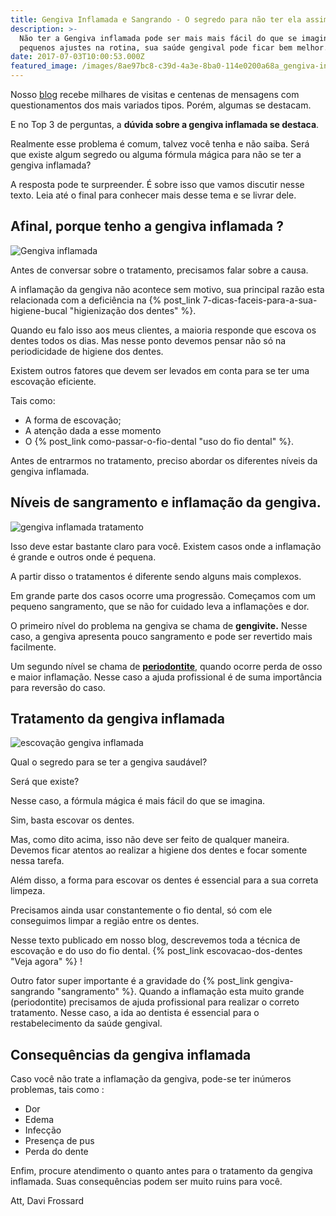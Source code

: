 ```yaml
---
title: Gengiva Inflamada e Sangrando - O segredo para não ter ela assim.
description: >-
  Não ter a Gengiva inflamada pode ser mais mais fácil do que se imagina. Com
  pequenos ajustes na rotina, sua saúde gengival pode ficar bem melhor.
date: 2017-07-03T10:00:53.000Z
featured_image: /images/8ae97bc8-c39d-4a3e-8ba0-114e0200a68a_gengiva-inflamada-e-sangrando.jpg
---
```


Nosso [blog](/blog/) recebe milhares de visitas e centenas de mensagens com questionamentos dos mais variados tipos. Porém, algumas se destacam. 

E no Top 3 de perguntas, a **dúvida sobre a gengiva inflamada se destaca**. 

Realmente esse problema é comum, talvez você tenha e não saiba. Será que existe algum segredo ou alguma fórmula mágica para não se ter a gengiva inflamada? 

A resposta pode te surpreender. É sobre isso que vamos discutir nesse texto. Leia até o final para conhecer mais desse tema e se livrar dele.

**Afinal, porque tenho a gengiva inflamada ?**
----------------------------------------------

![Gengiva inflamada](/images/5114fb31-efc7-453b-9806-02a724f5af0c_inflamação-gengiva.jpg) 

Antes de conversar sobre o tratamento, precisamos falar sobre a causa. 

A inflamação da gengiva não acontece sem motivo, sua principal razão esta relacionada com a deficiência na {% post_link 7-dicas-faceis-para-a-sua-higiene-bucal "higienização dos dentes" %}. 

Quando eu falo isso aos meus clientes, a maioria responde que escova os dentes todos os dias. Mas nesse ponto devemos pensar não só na periodicidade de higiene dos dentes. 

Existem outros fatores que devem ser levados em conta para se ter uma escovação eficiente. 

Tais como:  

* A forma de escovação;
* A atenção dada a esse momento 
* O {% post_link como-passar-o-fio-dental "uso do fio dental" %}. 

Antes de entrarmos no tratamento, preciso abordar os diferentes níveis da gengiva inflamada.

**Níveis de sangramento e inflamação da gengiva.**
--------------------------------------------------

![gengiva inflamada tratamento](/images/96d4cc2d-7af0-4c59-8f5e-526894e2a713_gengiva-sangrando-tratamento.jpg) 

Isso deve estar bastante claro para você. Existem casos onde a inflamação é grande e outros onde é pequena. 

A partir disso o tratamentos é diferente sendo alguns mais complexos. 

Em grande parte dos casos ocorre uma progressão. Começamos com um pequeno sangramento, que se não for cuidado leva a inflamações e dor. 

O primeiro nível do problema na gengiva se chama de **gengivite.** Nesse caso, a gengiva apresenta pouco sangramento e pode ser revertido mais facilmente. 

Um segundo nível se chama de **[periodontite](/tratamentos/periodontia/)**, quando ocorre perda de osso e maior inflamação. Nesse caso a ajuda profissional é de suma importância para reversão do caso.  

**Tratamento da gengiva inflamada**
-----------------------------------

![escovação gengiva inflamada](/images/4afc0ed6-f885-4e07-86ea-32eadcbf100e_gengiva-inflamada-escovação.jpg) 

Qual o segredo para se ter a gengiva saudável? 

Será que existe? 

Nesse caso, a fórmula mágica é mais fácil do que se imagina. 

Sim, basta escovar os dentes. 

Mas, como dito acima, isso não deve ser feito de qualquer maneira. Devemos ficar atentos ao realizar a higiene dos dentes e focar somente nessa tarefa. 

Além disso, a forma para escovar os dentes é essencial para a sua correta limpeza. 

Precisamos ainda usar constantemente o fio dental, só com ele conseguimos limpar a região entre os dentes. 

Nesse texto publicado em nosso blog, descrevemos toda a técnica de escovação e do uso do fio dental. {% post_link escovacao-dos-dentes "Veja agora" %} ! 

Outro fator super importante é a gravidade do {% post_link gengiva-sangrando "sangramento" %}. Quando a inflamação esta muito grande (periodontite) precisamos de ajuda profissional para realizar o correto tratamento. Nesse caso, a ida ao dentista é essencial para o restabelecimento da saúde gengival.

**Consequências da gengiva inflamada**
--------------------------------------

Caso você não trate a inflamação da gengiva, pode-se ter inúmeros problemas, tais como :

*   Dor
*   Edema
*   Infecção
*   Presença de pus
*   Perda do dente

Enfim, procure atendimento o quanto antes para o tratamento da gengiva inflamada. Suas consequências podem ser muito ruins para você.

Att,
Davi Frossard
